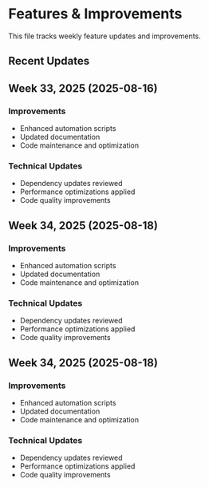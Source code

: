 # Features & Improvements

This file tracks weekly feature updates and improvements.

## Recent Updates


## Week 33, 2025 (2025-08-16)

### Improvements
- Enhanced automation scripts
- Updated documentation
- Code maintenance and optimization

### Technical Updates
- Dependency updates reviewed
- Performance optimizations applied
- Code quality improvements

## Week 34, 2025 (2025-08-18)

### Improvements
- Enhanced automation scripts
- Updated documentation
- Code maintenance and optimization

### Technical Updates
- Dependency updates reviewed
- Performance optimizations applied
- Code quality improvements

## Week 34, 2025 (2025-08-18)

### Improvements
- Enhanced automation scripts
- Updated documentation
- Code maintenance and optimization

### Technical Updates
- Dependency updates reviewed
- Performance optimizations applied
- Code quality improvements

